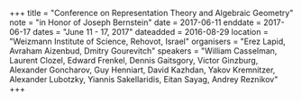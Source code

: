+++
title = "Conference  on Representation Theory and Algebraic Geometry"
note = "in Honor of Joseph Bernstein"
date = 2017-06-11
enddate = 2017-06-17
dates = "June 11 - 17, 2017"
dateadded = 2016-08-29
location = "Weizmann Institute of Science, Rehovot, Israel"
organisers = "Erez Lapid, Avraham Aizenbud, Dmitry Gourevitch"
speakers = "William Casselman, Laurent Clozel, Edward Frenkel, Dennis Gaitsgory, Victor Ginzburg, Alexander Goncharov, Guy Henniart, David Kazhdan, Yakov Kremnitzer, Alexander Lubotzky, Yiannis Sakellaridis, Eitan Sayag, Andrey Reznikov"
+++
